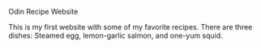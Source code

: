 Odin Recipe Website

This is my first website with some of my favorite recipes.
There are three dishes: Steamed egg, lemon-garlic salmon, and one-yum squid. 


